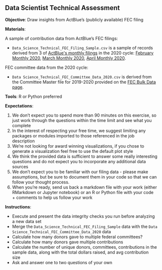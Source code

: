 ## Data Scientist Technical Assessment

**Objective**: Draw insights from ActBlue’s (publicly available) FEC filing

**Materials**:

A sample of contribution data from ActBlue’s FEC filings:
  - `Data_Science_Technical_FEC_Filing_Sample.csv` is a sample of records derived from 3 of [ActBlue's monthly filings](https://www.fec.gov/data/committee/C00401224/?tab=filings&cycle=2020) in the 2020 cycle: [February Monthly 2020](https://docquery.fec.gov/cgi-bin/forms/C00401224/1385527/), [March Monthly 2020](https://docquery.fec.gov/cgi-bin/forms/C00401224/1391686/), [April Monthly 2020](https://docquery.fec.gov/cgi-bin/forms/C00401224/1402724/).
  
FEC committee data from the 2020 cycle:
  - `Data Science_Technical_FEC_Committee_Data_2020.csv` is derived from the Committee Master file for 2019-2020 provided on the [FEC Bulk Data page](https://www.fec.gov/data/browse-data/?tab=bulk-data).

**Tools**:
R or Python preferred 

**Expectations**:
1. We don’t expect you to spend more than 90 minutes on this exercise, so just work through the questions within the time limit and see what you complete 
2. In the interest of respecting your free time, we suggest limiting any packages or modules imported to those referenced in the job description
3. We’re not looking for award winning visualizations, if you chose to generate a visualization feel free to use the default plot style
4. We think the provided data is sufficient to answer some really interesting questions and do not expect you to incorporate any additional data sources 
5. We don’t expect you to be familiar with our filing data - please make assumptions, but be sure to document them in your code so that we can follow your thought process.
6. When you’re ready, send us back a markdown file with your work (either RMarkdown or Jupyter notebook) or an R or Python file with your code  + comments to help us follow your work 

**Instructions**:

- Execute and present the data integrity checks you run before analyzing a new data set 
- Merge the `Data_Science_Technical_FEC_Filing_Sample` data with the `Data Science_Technical_FEC_Committee_Data_2020` data 
- Calculate how many donors gave to multiple federal committees?
- Calculate how many donors gave multiple contributions 
- Calculate the number of unique donors, committees, contributions in the sample data, along with the total dollars raised, and avg contribution size
- Ask and answer one to two questions of your own 
